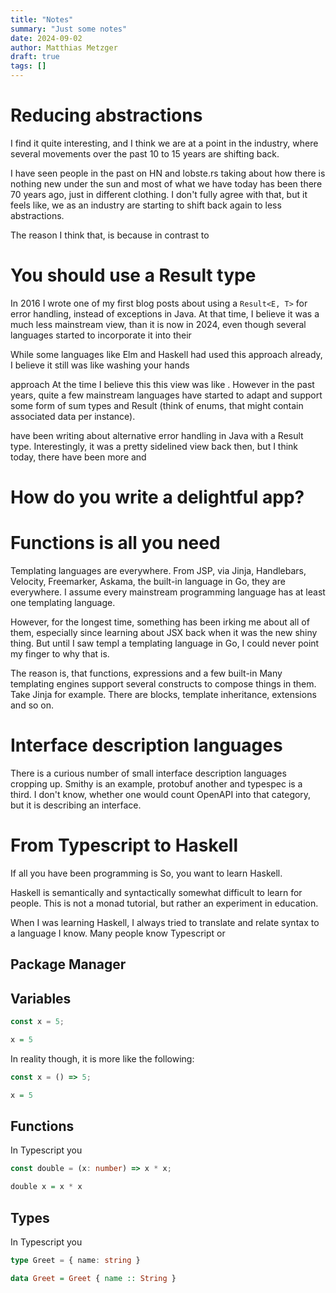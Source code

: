 ```yaml
---
title: "Notes"
summary: "Just some notes"
date: 2024-09-02
author: Matthias Metzger
draft: true
tags: []
---
```



# Reducing abstractions

I find it quite interesting, and I think we are at a point in the industry,
where several movements over the past 10 to 15 years are shifting back. 

I have seen people in the past on HN and lobste.rs taking about how there is
nothing new under the sun and most of what we have today has been there 70
years ago, just in different clothing. I don't fully agree with that, but it
feels like, we as an industry are starting to shift back again to less
abstractions.

The reason I think that, is because in contrast to 



# You should use a Result type

In 2016 I wrote one of my first blog posts about using a `Result<E, T>` for
error handling, instead of exceptions in Java. At that time, I believe it was a
much less mainstream view, than it is now in 2024, even though several
languages started to incorporate it into their 

While some languages like Elm and Haskell
had used this approach already, I believe it still was like washing your hands 

approach At the
time I believe this this view was like <insert analogous joke here>. However in
the past years, quite a few mainstream languages have started to adapt and
support some form of sum types and Result (think of enums, that might contain
associated data per instance).

have been writing about alternative error handling in Java with a Result type.
Interestingly, it was a pretty sidelined view back then, but I think today,
there have been more and 



# How do you write a delightful app?


# Functions is all you need

Templating languages are everywhere. From JSP, via Jinja, Handlebars, Velocity,
Freemarker, Askama, the built-in language in Go, they are everywhere. I assume
every mainstream programming language has at least one templating language.

However, for the longest time, something has been irking me about all of them,
especially since learning about JSX back when it was the new shiny thing. But
until I saw templ a templating language in Go, I could never point my finger to
why that is.

The reason is, that functions, expressions and a few built-in 
Many templating engines support several constructs to compose things in them.
Take Jinja for example. There are blocks, template inheritance, extensions and
so on. 









# Interface description languages

There is a curious number of small interface description languages cropping up.
Smithy is an example, protobuf another and typespec is a third. I don't know,
whether one would count OpenAPI into that category, but it is describing an interface.










# From Typescript to Haskell

If all you have been programming is 
So, you want to learn Haskell. 

Haskell is semantically and syntactically somewhat difficult to learn for
people. This is not a monad tutorial, but rather an experiment in education. 

When I was learning Haskell, I always tried to translate and relate syntax to a
language I know. Many people know Typescript or 

## Package Manager

## Variables

```typescript
const x = 5;
```

```haskell
x = 5
```

In reality though, it is more like the following:

```typescript
const x = () => 5;
```

```haskell
x = 5
```



## Functions

In Typescript you 

```typescript
const double = (x: number) => x * x;
```

```haskell
double x = x * x
```


## Types

In Typescript you 

```typescript
type Greet = { name: string }
```

```haskell
data Greet = Greet { name :: String }
```
